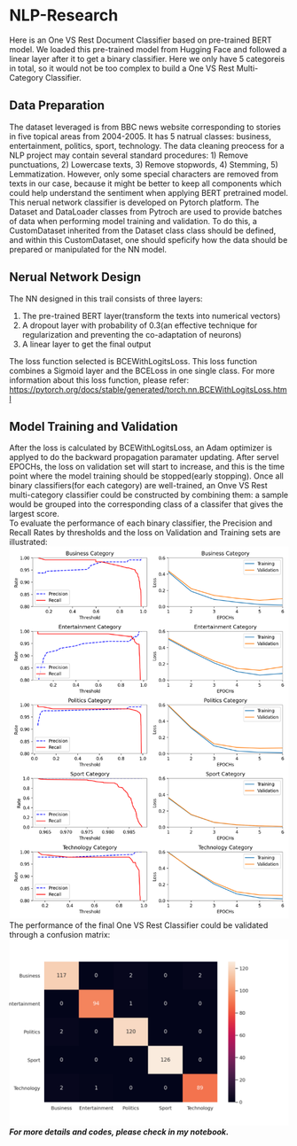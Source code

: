 # NLP-Research
Here is an One VS Rest Document Classifier based on pre-trained BERT model. We loaded this pre-trained model from Hugging Face and followed a linear layer after it to get a binary classifier. Here we only have 5 categoreis in total, so it would not be too complex to build a One VS Rest Multi-Category Classifier.<br>
## Data Preparation
The dataset leveraged is from BBC news website corresponding to stories in five topical areas from 2004-2005. It has 5 natrual classes: business, entertainment, politics, sport, technology. The data cleaning preocess for a NLP project may contain several standard procedures: 1) Remove punctuations, 2) Lowercase texts, 3) Remove stopwords, 4) Stemming, 5) Lemmatization. However, only some special characters are removed from texts in our case, because it might be better to keep all components which could help understand the sentiment when applying BERT pretrained model.<br> 
This nerual network classifier is developed on Pytorch platform. The Dataset and DataLoader classes from Pytroch are used to provide batches of data when performing model training and validation. To do this, a CustomDataset inherited from the Dataset class class should be defined, and within this CustomDataset, one should speficify how the data should be prepared or manipulated for the NN model. 
## Nerual Network Design
The NN designed in this trail consists of three layers:<br>
1. The pre-trained BERT layer(transform the texts into numerical vectors)<br>
2. A dropout layer with probability of 0.3(an effective technique for regularization and preventing the co-adaptation of neurons)<br>
3. A linear layer to get the final output<br>

The loss function selected is BCEWithLogitsLoss. This loss function combines a Sigmoid layer and the BCELoss in one single class. For more information about this loss function, please refer: https://pytorch.org/docs/stable/generated/torch.nn.BCEWithLogitsLoss.html<br>
## Model Training and Validation
After the loss is calculated by BCEWithLogitsLoss, an Adam optimizer is applyed to do the backward propagation paramater updating. After servel EPOCHs, the loss on validation set will start to increase, and this is the time point where the model training should be stopped(early stopping). Once all binary classifiers(for each category) are well-trained, an Onve VS Rest multi-category classifier could be constructed by combining them: a sample would be grouped into the corresponding class of a classifer that gives the largest score.<br>
To evaluate the performance of each binary classifier, the Precision and Recall Rates by thresholds and the loss on Validation and Training sets are illustrated:<br>
![Binary Classifier Evaluation](https://github.com/HongzhenGit/NLP-Research/blob/main/Assets/Binary%20Claasifier%20Performance.png)<br>
The performance of the final One VS Rest Classifier could be validated through a confusion matrix:<br>
![Confusion Matrix](https://github.com/HongzhenGit/NLP-Research/blob/main/Assets/One%20VS%20Rest%20Classifier%20Heatmap.png)<br>
***For more details and codes, please check in my notebook.***
